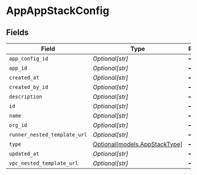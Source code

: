 # AppAppStackConfig


## Fields

| Field                                                      | Type                                                       | Required                                                   | Description                                                |
| ---------------------------------------------------------- | ---------------------------------------------------------- | ---------------------------------------------------------- | ---------------------------------------------------------- |
| `app_config_id`                                            | *Optional[str]*                                            | :heavy_minus_sign:                                         | N/A                                                        |
| `app_id`                                                   | *Optional[str]*                                            | :heavy_minus_sign:                                         | N/A                                                        |
| `created_at`                                               | *Optional[str]*                                            | :heavy_minus_sign:                                         | N/A                                                        |
| `created_by_id`                                            | *Optional[str]*                                            | :heavy_minus_sign:                                         | N/A                                                        |
| `description`                                              | *Optional[str]*                                            | :heavy_minus_sign:                                         | N/A                                                        |
| `id`                                                       | *Optional[str]*                                            | :heavy_minus_sign:                                         | N/A                                                        |
| `name`                                                     | *Optional[str]*                                            | :heavy_minus_sign:                                         | N/A                                                        |
| `org_id`                                                   | *Optional[str]*                                            | :heavy_minus_sign:                                         | N/A                                                        |
| `runner_nested_template_url`                               | *Optional[str]*                                            | :heavy_minus_sign:                                         | N/A                                                        |
| `type`                                                     | [Optional[models.AppStackType]](../models/appstacktype.md) | :heavy_minus_sign:                                         | N/A                                                        |
| `updated_at`                                               | *Optional[str]*                                            | :heavy_minus_sign:                                         | N/A                                                        |
| `vpc_nested_template_url`                                  | *Optional[str]*                                            | :heavy_minus_sign:                                         | N/A                                                        |